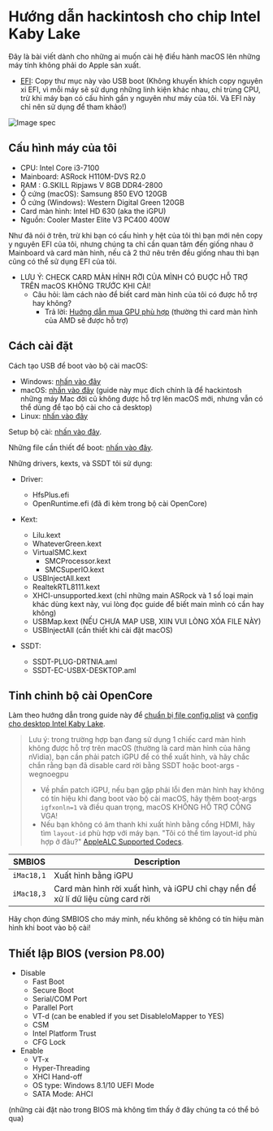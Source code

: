 # Hướng dẫn hackintosh cho chip Intel Kaby Lake

Đây là bài viết dành cho những ai muốn cài hệ điều hành macOS lên những máy tính không phải do Apple sản xuất.

- [EFI](https://github.com/Pangorin/KabyLake-Hackintosh/tree/main/EFI): Copy thư mục này vào USB boot (Không khuyến khích copy nguyên xi EFI, vì mỗi máy sẽ sử dụng những linh kiện khác nhau, chỉ trùng CPU, trừ khi máy bạn có cấu hình gần y nguyên như máy của tôi. Và EFI này chỉ nên sử dụng để tham khảo!)

![Image spec](https://user-images.githubusercontent.com/68218885/136784825-3b5b0e4c-83e0-4d81-b859-46cbb5d254fd.png)

## Cấu hình máy của tôi
  - CPU: Intel Core i3-7100
  - Mainboard: ASRock H110M-DVS R2.0
  - RAM : G.SKILL Ripjaws V 8GB DDR4-2800
  - Ổ cứng (macOS): Samsung 850 EVO 120GB
  - Ổ cứng (Windows): Western Digital Green 120GB
  - Card màn hình: Intel HD 630 (aka the iGPU)
  - Nguồn: Cooler Master Elite V3 PC400 400W

Như đã nói ở trên, trừ khi bạn có cấu hình y hệt của tôi thì bạn mới nên copy y nguyên EFI của tôi, nhưng chúng ta chỉ cần quan tâm đến giống nhau ở Mainboard và card màn hình, nếu cả 2 thứ nêu trên đều giống nhau thì bạn cũng có thể sử dụng EFI của tôi.

- LƯU Ý: CHECK CARD MÀN HÌNH RỜI CỦA MÌNH CÓ ĐUỢC HỖ TRỢ TRÊN macOS KHÔNG TRƯỚC KHI CÀI! 
  - Câu hỏi: làm cách nào để biết card màn hình của tôi có được hỗ trợ hay không?
    - Trả lời: [Huớng dẫn mua GPU phù hợp](https://dortania.github.io/GPU-Buyers-Guide/) (thường thì card màn hình của AMD sẽ được hỗ trợ)

## Cách cài đặt 

Cách tạo USB để boot vào bộ cài macOS:
  - Windows: [nhấn vào đây](https://dortania.github.io/OpenCore-Install-Guide/installer-guide/winblows-install.html)
  - macOS: [nhấn vào đây](https://dortania.github.io/OpenCore-Install-Guide/installer-guide/mac-install.html) (guide này mục đích chính là để hackintosh những máy Mac đời cũ không được hỗ trợ lên macOS mới, nhưng vẫn có thể dùng để tạo bộ cài cho cả desktop)
  - Linux: [nhấn vào đây](https://dortania.github.io/OpenCore-Install-Guide/installer-guide/linux-install.html)

Setup bộ cài: [nhấn vào đây](https://dortania.github.io/OpenCore-Install-Guide/installer-guide/opencore-efi.html).

Những file cần thiết để boot: [nhấn vào đây](https://dortania.github.io/OpenCore-Install-Guide/ktext.html).

Những drivers, kexts, và SSDT tôi sử dụng:
  - Driver:
    * HfsPlus.efi
    * OpenRuntime.efi (đã đi kèm trong bộ cài OpenCore)
  
  - Kext:
    * Lilu.kext
    * WhateverGreen.kext
    * VirtualSMC.kext
      * SMCProcessor.kext
      * SMCSuperIO.kext
    * USBInjectAll.kext
    * RealtekRTL8111.kext
    * XHCI-unsupported.kext (chỉ những main ASRock và 1 số loại main khác dùng kext này, vui lòng đọc guide để biết main mình có cần hay không)
    * USBMap.kext (NẾU CHƯA MAP USB, XIIN VUI LÒNG XÓA FILE NÀY)
    * USBInjectAll (cần thiết khi cài đặt macOS)
  
  - SSDT:
    * SSDT-PLUG-DRTNIA.aml
    * SSDT-EC-USBX-DESKTOP.aml

## Tinh chỉnh bộ cài OpenCore 
Làm theo hướng dẫn trong guide này để [chuẩn bị file config.plist](https://dortania.github.io/OpenCore-Install-Guide/config.plist/) và [config cho desktop Intel Kaby Lake](https://dortania.github.io/OpenCore-Install-Guide/config.plist/kaby-lake.html#starting-point).

> Lưu ý: trong trường hợp bạn đang sử dụng 1 chiếc card màn hình không được hỗ trợ trên macOS (thường là card màn hình của hãng nVidia), bạn cần phải patch iGPU để có thể xuất hình, và hãy chắc chắn rằng bạn đã disable card rời bằng SSDT hoặc boot-args -wegnoegpu
> - Về phần patch iGPU, nếu bạn gặp phải lỗi đen màn hình hay không có tín hiệu khi đang boot vào bộ cài macOS, hãy thêm boot-args `igfxonln=1` và điều quan trọng, macOS KHÔNG HỖ TRỢ CỔNG VGA!
> - Nếu bạn không có âm thanh khi xuất hình bằng cổng HDMI, hãy tìm `layout-id` phù hợp với máy bạn. "Tôi có thể tìm layout-id phù hợp ở đâu?" [AppleALC Supported Codecs](https://github.com/acidanthera/AppleALC/wiki/Supported-codecs).

| SMBIOS     | Description   |
| ---------- | --------------|
| `iMac18,1` | Xuất hình bằng iGPU |
| `iMac18,3` | Card màn hình rời xuất hình, và iGPU chỉ chạy nền để xử lí dữ liệu cùng card rời |

Hãy chọn đúng SMBIOS cho máy mình, nếu không sẽ không có tín hiệu màn hình khi boot vào bộ cài!

## Thiết lập BIOS (version P8.00)
- Disable
  * Fast Boot
  * Secure Boot
  * Serial/COM Port
  * Parallel Port
  * VT-d (can be enabled if you set DisableIoMapper to YES)
  * CSM
  * Intel Platform Trust
  * CFG Lock 
- Enable
  * VT-x
  * Hyper-Threading
  * XHCI Hand-off
  * OS type: Windows 8.1/10 UEFI Mode
  * SATA Mode: AHCI

(những cài đặt nào trong BIOS mà không tìm thấy ở đây chúng ta có thể bỏ qua)
